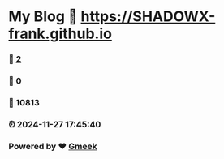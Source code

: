 # My Blog :link: https://SHADOWX-frank.github.io 
### :page_facing_up: [2](https://SHADOWX-frank.github.io/tag.html) 
### :speech_balloon: 0 
### :hibiscus: 10813 
### :alarm_clock: 2024-11-27 17:45:40 
### Powered by :heart: [Gmeek](https://github.com/Meekdai/Gmeek)
